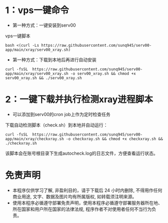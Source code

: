 # 1：vps一键命令
* 第一种方式：一键安装到serv00


vps一键脚本
```
bash <(curl -Ls https://raw.githubusercontent.com/sunq945/serv00-app/main/xray/serv00_xray.sh)
```
* 第一种方式：下载到本地后再进行自动安装
  
```
curl -fsSL  https://raw.githubusercontent.com/sunq945/serv00-app/main/xray/serv00_xray.sh -o serv00_xray.sh && chmod +x serv00_xray.sh && ./serv00_xray.sh
```


# 2：一键下载并执行检测xray进程脚本
* 可以添加到serv00的cron job上作为定时检查任务

下载自动检测脚本（check.sh）到本地并自动运行：
```
curl -fsSL  https://raw.githubusercontent.com/sunq945/serv00-app/main/xray/checkxray.sh -o checkxray.sh && chmod +x checkxray.sh && ./checkxray.sh
```

该脚本会在账号根目录下生成autocheck.log的日志文件，方便查看运行状态。

# 免责声明
* 本程序仅供学习了解, 非盈利目的，请于下载后 24 小时内删除, 不得用作任何商业用途, 文字、数据及图片均有所属版权, 如转载须注明来源。
* 使用本程序必循遵守部署免责声明，使用本程序必循遵守部署服务器所在地、所在国家和用户所在国家的法律法规, 程序作者不对使用者任何不当行为负责。
